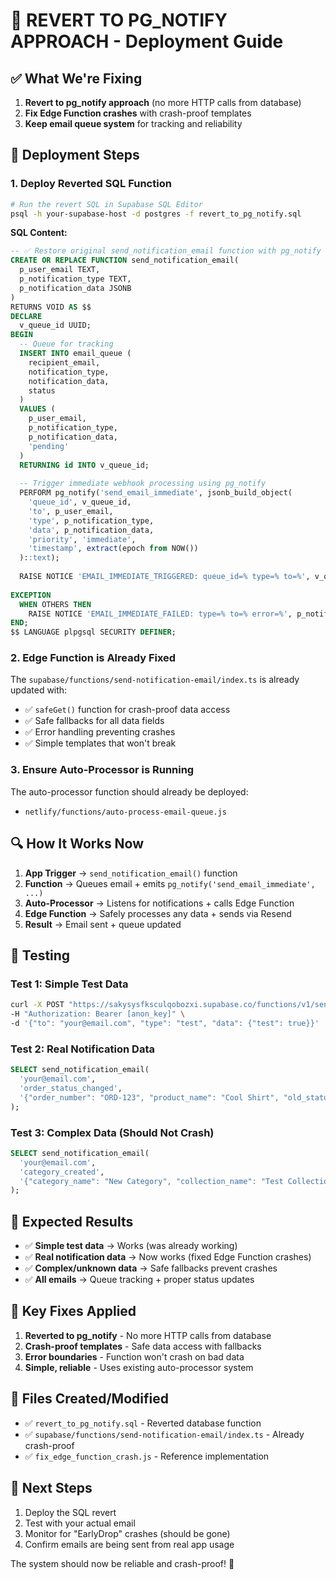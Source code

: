 # 🔄 REVERT TO PG_NOTIFY APPROACH - Deployment Guide

## ✅ **What We're Fixing**

1. **Revert to pg_notify approach** (no more HTTP calls from database)
2. **Fix Edge Function crashes** with crash-proof templates
3. **Keep email queue system** for tracking and reliability

## 🚀 **Deployment Steps**

### 1. **Deploy Reverted SQL Function**
```bash
# Run the revert SQL in Supabase SQL Editor
psql -h your-supabase-host -d postgres -f revert_to_pg_notify.sql
```

**SQL Content:**
```sql
-- ✅ Restore original send_notification_email function with pg_notify
CREATE OR REPLACE FUNCTION send_notification_email(
  p_user_email TEXT,
  p_notification_type TEXT,
  p_notification_data JSONB
)
RETURNS VOID AS $$
DECLARE
  v_queue_id UUID;
BEGIN
  -- Queue for tracking
  INSERT INTO email_queue (
    recipient_email,
    notification_type,
    notification_data,
    status
  )
  VALUES (
    p_user_email,
    p_notification_type,
    p_notification_data,
    'pending'
  )
  RETURNING id INTO v_queue_id;
  
  -- Trigger immediate webhook processing using pg_notify  
  PERFORM pg_notify('send_email_immediate', jsonb_build_object(
    'queue_id', v_queue_id,
    'to', p_user_email,
    'type', p_notification_type,
    'data', p_notification_data,
    'priority', 'immediate',
    'timestamp', extract(epoch from NOW())
  )::text);
  
  RAISE NOTICE 'EMAIL_IMMEDIATE_TRIGGERED: queue_id=% type=% to=%', v_queue_id, p_notification_type, p_user_email;
  
EXCEPTION
  WHEN OTHERS THEN
    RAISE NOTICE 'EMAIL_IMMEDIATE_FAILED: type=% to=% error=%', p_notification_type, p_user_email, SQLERRM;
END;
$$ LANGUAGE plpgsql SECURITY DEFINER;
```

### 2. **Edge Function is Already Fixed**
The `supabase/functions/send-notification-email/index.ts` is already updated with:
- ✅ `safeGet()` function for crash-proof data access
- ✅ Safe fallbacks for all data fields
- ✅ Error handling preventing crashes
- ✅ Simple templates that won't break

### 3. **Ensure Auto-Processor is Running**
The auto-processor function should already be deployed:
- `netlify/functions/auto-process-email-queue.js`

## 🔍 **How It Works Now**

1. **App Trigger** → `send_notification_email()` function
2. **Function** → Queues email + emits `pg_notify('send_email_immediate', ...)`
3. **Auto-Processor** → Listens for notifications + calls Edge Function
4. **Edge Function** → Safely processes any data + sends via Resend
5. **Result** → Email sent + queue updated

## 🧪 **Testing**

### Test 1: Simple Test Data
```bash
curl -X POST "https://sakysysfksculqobozxi.supabase.co/functions/v1/send-notification-email" \
-H "Authorization: Bearer [anon_key]" \
-d '{"to": "your@email.com", "type": "test", "data": {"test": true}}'
```

### Test 2: Real Notification Data 
```sql
SELECT send_notification_email(
  'your@email.com',
  'order_status_changed',
  '{"order_number": "ORD-123", "product_name": "Cool Shirt", "old_status": "pending", "new_status": "shipped"}'::jsonb
);
```

### Test 3: Complex Data (Should Not Crash)
```sql
SELECT send_notification_email(
  'your@email.com',
  'category_created',
  '{"category_name": "New Category", "collection_name": "Test Collection", "extra_complex_data": {"nested": {"deep": "value"}}}'::jsonb
);
```

## 🐛 **Expected Results**

- ✅ **Simple test data** → Works (was already working)
- ✅ **Real notification data** → Now works (fixed Edge Function crashes)
- ✅ **Complex/unknown data** → Safe fallbacks prevent crashes
- ✅ **All emails** → Queue tracking + proper status updates

## 🔧 **Key Fixes Applied**

1. **Reverted to pg_notify** - No more HTTP calls from database
2. **Crash-proof templates** - Safe data access with fallbacks
3. **Error boundaries** - Function won't crash on bad data
4. **Simple, reliable** - Uses existing auto-processor system

## 📝 **Files Created/Modified**

- ✅ `revert_to_pg_notify.sql` - Reverted database function
- ✅ `supabase/functions/send-notification-email/index.ts` - Already crash-proof
- ✅ `fix_edge_function_crash.js` - Reference implementation

## 🎯 **Next Steps**

1. Deploy the SQL revert
2. Test with your actual email
3. Monitor for "EarlyDrop" crashes (should be gone)
4. Confirm emails are being sent from real app usage

The system should now be reliable and crash-proof! 🚀 